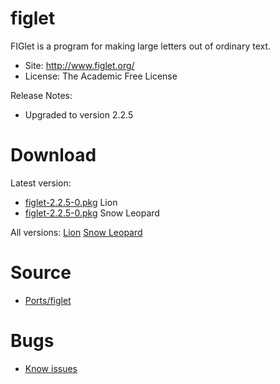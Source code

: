 

# figlet #

FIGlet is a program for making large letters out of ordinary text.

  * Site: http://www.figlet.org/
  * License: The Academic Free License

Release Notes:
  * Upgraded to version 2.2.5


# Download #

Latest version:
  * [figlet-2.2.5-0.pkg](http://code.google.com/p/rudix/downloads/detail?name=figlet-2.2.5-0.pkg) Lion
  * [figlet-2.2.5-0.pkg](http://code.google.com/p/rudix-snowleopard/downloads/detail?name=figlet-2.2.5-0.pkg) Snow Leopard

All versions: [Lion](http://code.google.com/p/rudix/downloads/list?q=figlet) [Snow Leopard](http://code.google.com/p/rudix-snowleopard/downloads/list?q=figlet)

# Source #
  * [Ports/figlet](http://code.google.com/p/rudix/source/browse/Ports/figlet)

# Bugs #
  * [Know issues](http://code.google.com/p/rudix/issues/list?q=figlet)

